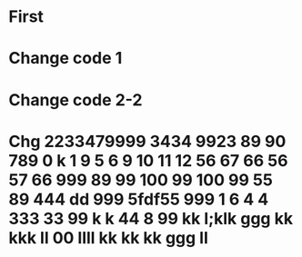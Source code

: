 # First
# Change code 1
# Change code 2-2
# Chg 2233479999 3434   9923   89 90 789 0 k 1 9 5 6 9 10 11 12 56 67 66 56 57 66 999 89 99 100 99 100 99  55 89  444 dd 999 5fdf55 999 1 6 4 4 333 33 99 k k 44 8 99 kk l;klk   ggg kk kkk ll 00 llll kk kk kk ggg ll
